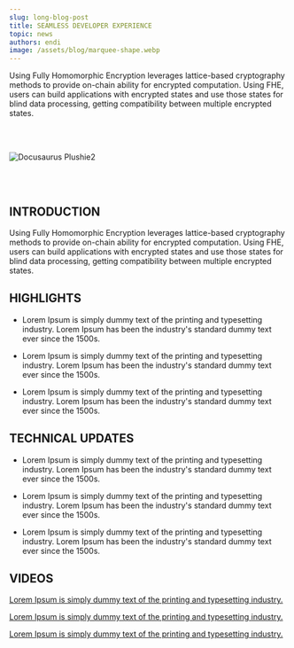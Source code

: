 ```yaml
---
slug: long-blog-post
title: SEAMLESS DEVELOPER EXPERIENCE
topic: news
authors: endi
image: /assets/blog/marquee-shape.webp
---
```


Using Fully Homomorphic Encryption leverages lattice-based cryptography methods to provide on-chain ability for encrypted computation. Using FHE, users can build applications with encrypted states and use those states for blind data processing, getting compatibility between multiple encrypted states.

<!--truncate-->

<br></br>

![Docusaurus Plushie2](/assets/random-image.webp)

<br></br>

## INTRODUCTION

Using Fully Homomorphic Encryption leverages lattice-based cryptography methods to provide on-chain ability for encrypted computation. Using FHE, users can build applications with encrypted states and use those states for blind data processing, getting compatibility between multiple encrypted states.


## HIGHLIGHTS

* Lorem Ipsum is simply dummy text of the printing and typesetting industry. Lorem Ipsum has been the industry's standard dummy text ever since the 1500s.

* Lorem Ipsum is simply dummy text of the printing and typesetting industry. Lorem Ipsum has been the industry's standard dummy text ever since the 1500s.

* Lorem Ipsum is simply dummy text of the printing and typesetting industry. Lorem Ipsum has been the industry's standard dummy text ever since the 1500s.

## TECHNICAL UPDATES

* Lorem Ipsum is simply dummy text of the printing and typesetting industry. Lorem Ipsum has been the industry's standard dummy text ever since the 1500s.

* Lorem Ipsum is simply dummy text of the printing and typesetting industry. Lorem Ipsum has been the industry's standard dummy text ever since the 1500s.

* Lorem Ipsum is simply dummy text of the printing and typesetting industry. Lorem Ipsum has been the industry's standard dummy text ever since the 1500s.

## VIDEOS

[Lorem Ipsum is simply dummy text of the printing and typesetting industry.](http://a.com)

[Lorem Ipsum is simply dummy text of the printing and typesetting industry.](http://a.com)

[Lorem Ipsum is simply dummy text of the printing and typesetting industry.](http://a.com)
